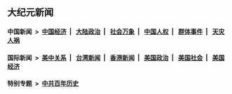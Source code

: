 ## 大纪元新闻

#### 中国新闻 &nbsp;>&nbsp; [中国经济](indexes/ncid283/README.md?07022045) &nbsp;| &nbsp; [大陆政治](indexes/ncid277/README.md?07022045) &nbsp;| &nbsp; [社会万象](indexes/ncid282/README.md?07022045) &nbsp;| &nbsp; [中国人权](indexes/ncid278/README.md?07022045) &nbsp;| &nbsp; [群体事件](indexes/ncid279/README.md?07022045) &nbsp;| &nbsp; [天灾人祸](indexes/ncid280/README.md?07022045)

#### 国际新闻 &nbsp;>&nbsp; [美中关系](indexes/nf1412576/README.md?07022045) &nbsp;| &nbsp; [台湾新闻](indexes/ncid1349361/README.md?07022045) &nbsp;| &nbsp; [香港新闻](indexes/ncid1349362/README.md?07022045) &nbsp;| &nbsp; [美国政治](indexes/ncid1078159/README.md?07022045) &nbsp;| &nbsp; [美国社会](indexes/ncid1078160/README.md?07022045) &nbsp;| &nbsp; [美国经济](indexes/ncid1078158/README.md?07022045)

#### 特别专题 &nbsp;>&nbsp; [中共百年历史](https://github.com/easy2view/epoch-special/blob/master/README.md?07022045)  
